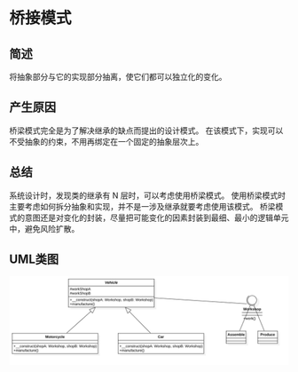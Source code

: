 # 桥接模式

## 简述
将抽象部分与它的实现部分抽离，使它们都可以独立化的变化。

## 产生原因
桥梁模式完全是为了解决继承的缺点而提出的设计模式。
在该模式下，实现可以不受抽象的约束，不用再绑定在一个固定的抽象层次上。

## 总结
系统设计时，发现类的继承有 N 层时，可以考虑使用桥梁模式。
使用桥梁模式时主要考虑如何拆分抽象和实现，并不是一涉及继承就要考虑使用该模式。
桥梁模式的意图还是对变化的封装，尽量把可能变化的因素封装到最细、最小的逻辑单元中，避免风险扩散。

## UML类图
![桥接模式](./Bridge.png)


